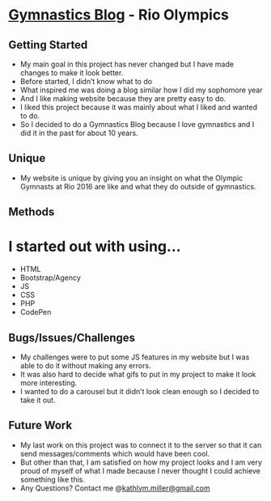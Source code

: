 # [Gymnastics Blog](file:///C:/Users/Student/Gymnastics%20Blog/index.html#page-top) - Rio Olympics


## Getting Started

* My main goal in this project has never changed but I have made changes to make it look better.
* Before started, I didn’t know what to do 
* What inspired me was doing a blog similar how I did my sophomore year 
* And I like making website because they are pretty easy to do.
* I liked this project because it was mainly about what I liked and wanted to do.
* So I decided to do a Gymnastics Blog because I love gymnastics and I did it in the past for about 10 years.

## Unique

* My website is unique by giving you an insight on what the Olympic Gymnasts at Rio 2016 are like and what they do outside of gymnastics.

## Methods 

# I started out with using…

* HTML
* Bootstrap/Agency
* JS
* CSS
* PHP
* CodePen

## Bugs/Issues/Challenges

* My challenges were to put some JS features in my website but I was able to do it without making any errors.
* It was also hard to decide what gifs to put in my project to make it look more interesting.
* I wanted to do a carousel but it didn’t look clean enough so I decided to take it out.



## Future Work

* My last work on this project was to connect it to the server so that it can send messages/comments which would have been cool.
* But other than that, I am satisfied on how my project looks and I am very proud of myself of what I made because I never thought I could achieve something like this.
* Any Questions? Contact me @kathlym.miller@gmail.com




